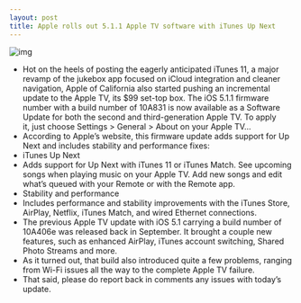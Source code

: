 ```yaml
---
layout: post
title: Apple rolls out 5.1.1 Apple TV software with iTunes Up Next
---
```

![img](http://media.idownloadblog.com/wp-content/uploads/2012/03/aTV-Flash-Black-Apple-TV-2-5.0.png)
* Hot on the heels of posting the eagerly anticipated iTunes 11, a major revamp of the jukebox app focused on iCloud integration and cleaner navigation, Apple of California also started pushing an incremental update to the Apple TV, its $99 set-top box. The iOS 5.1.1 firmware number with a build number of 10A831 is now available as a Software Update for both the second and third-generation Apple TV. To apply it, just choose Settings > General > About on your Apple TV…
* According to Apple’s website, this firmware update adds support for Up Next and includes stability and performance fixes:
* iTunes Up Next
* Adds support for Up Next with iTunes 11 or iTunes Match. See upcoming songs when playing music on your Apple TV. Add new songs and edit what’s queued with your Remote or with the Remote app.
* Stability and performance
* Includes performance and stability improvements with the iTunes Store, AirPlay, Netflix, iTunes Match, and wired Ethernet connections.
* The previous Apple TV update with iOS 5.1 carrying a build number of 10A406e was released back in September. It brought a couple new features, such as enhanced AirPlay, iTunes account switching, Shared Photo Streams and more.
* As it turned out, that build also introduced quite a few problems, ranging from Wi-Fi issues all the way to the complete Apple TV failure.
* That said, please do report back in comments any issues with today’s update.

